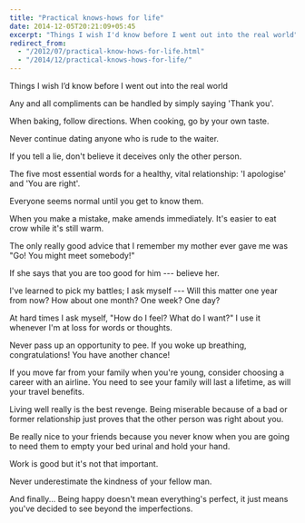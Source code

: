 ```yaml
---
title: "Practical knows-hows for life"
date: 2014-12-05T20:21:09+05:45
excerpt: "Things I wish I'd know before I went out into the real world"
redirect_from:
  - "/2012/07/practical-know-hows-for-life.html"
  - "/2014/12/practical-knows-hows-for-life/"
---
```


<p class="lead">Things I wish I’d know before I went out into the real world</p>

Any and all compliments can be handled by simply saying 'Thank you'.

When baking, follow directions. When cooking, go by your own taste.

Never continue dating anyone who is rude to the waiter.

If you tell a lie, don't believe it deceives only the other person.

The five most essential words for a healthy, vital relationship: 'I apologise' and 'You are right'.

Everyone seems normal until you get to know them.

When you make a mistake, make amends immediately. It's easier to eat crow while it's still warm.

The only really good advice that I remember my mother ever gave me was "Go! You might meet somebody!"

If she says that you are too good for him --- believe her.

I've learned to pick my battles; I ask myself --- Will this matter one year from now? How about one month? One week? One day?

At hard times I ask myself, "How do I feel? What do I want?" I use it whenever I'm at loss for words or thoughts.

Never pass up an opportunity to pee. If you woke up breathing, congratulations! You have another chance!

If you move far from your family when you're young, consider choosing a career with an airline. You need to see your family will last a lifetime, as will your travel benefits.

Living well really is the best revenge. Being miserable because of a bad or former relationship just proves that the other person was right about you.

Be really nice to your friends because you never know when you are going to need them to empty your bed urinal and hold your hand.

Work is good but it's not that important.

Never underestimate the kindness of your fellow man.

And finally... Being happy doesn't mean everything's perfect, it just means you've decided to see beyond the imperfections.
